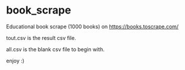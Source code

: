 # book_scrape
Educational book scrape (1000 books) on https://books.toscrape.com/

tout.csv is the result csv file.

all.csv is the blank csv file to begin with.

enjoy :)
